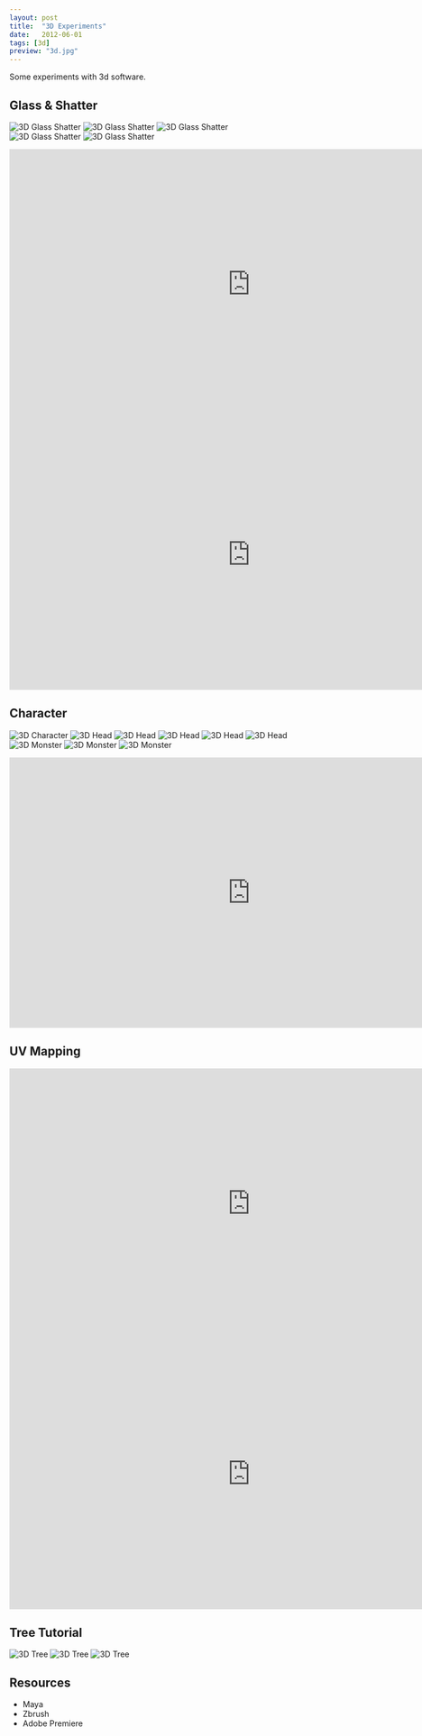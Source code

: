 ```yaml
---
layout: post
title:  "3D Experiments"
date:   2012-06-01
tags: [3d]
preview: "3d.jpg"
---
```


Some experiments with 3d software.

## Glass & Shatter

![3D Glass Shatter](/img/posts/media/3d/3D-GlassShatter.png)
![3D Glass Shatter](/img/posts/media/3d/3D-GlassShatter2.png)
![3D Glass Shatter](/img/posts/media/3d/3D-GlassShatter3.png)
![3D Glass Shatter](/img/posts/media/3d/3D-GlassShatter4.png)
![3D Glass Shatter](/img/posts/media/3d/3D-GlassShatter5.png)

<iframe width="853" height="480" src="http://www.youtube.com/embed/e0Qqgq8yOPI" frameborder="0" allowfullscreen></iframe>
<iframe width="853" height="480" src="http://www.youtube.com/embed/kEYlA4NuxTs" frameborder="0" allowfullscreen></iframe>

## Character
![3D Character](/img/posts/media/3d/3D-Character.png)
![3D Head](/img/posts/media/3d/3D-Head.png)
![3D Head](/img/posts/media/3d/3D-Head2.png)
![3D Head](/img/posts/media/3d/3D-Head3.png)
![3D Head](/img/posts/media/3d/3D-Head4.png)
![3D Head](/img/posts/media/3d/3D-Heads.png)
![3D Monster](/img/posts/media/3d/3D-Monster.png)
![3D Monster](/img/posts/media/3d/3D-Monster2.png)
![3D Monster](/img/posts/media/3d/3D-Monster3.png)

<iframe width="853" height="480" src="http://www.youtube.com/embed/wnD3ESpbgqE" frameborder="0" allowfullscreen></iframe>

## UV Mapping

<iframe width="853" height="480" src="http://www.youtube.com/embed/ohipkLW27tk" frameborder="0" allowfullscreen></iframe>
<iframe width="853" height="480" src="http://www.youtube.com/embed/svrmvCLmJhQ" frameborder="0" allowfullscreen></iframe>


## Tree Tutorial
![3D Tree](/img/posts/media/3d/3D-Tree.png)
![3D Tree](/img/posts/media/3d/3D-Tree2.png)
![3D Tree](/img/posts/media/3d/3D-Tree3.png)

## Resources
- Maya
- Zbrush
- Adobe Premiere
